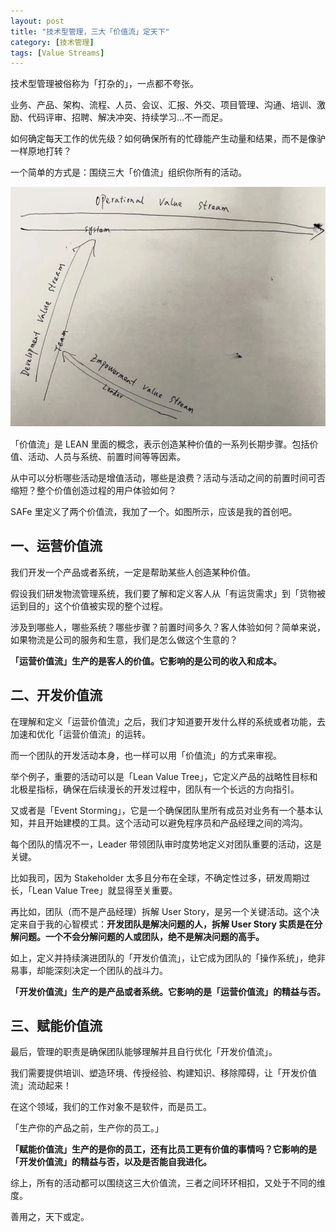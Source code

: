 ```yaml
---
layout: post
title: "技术型管理，三大「价值流」定天下"
category: [技术管理]
tags: [Value Streams]
---
```


技术型管理被俗称为「打杂的」，一点都不夸张。

业务、产品、架构、流程、人员、会议、汇报、外交、项目管理、沟通、培训、激励、代码评审、招聘、解决冲突、持续学习…不一而足。

如何确定每天工作的优先级？如何确保所有的忙碌能产生动量和结果，而不是像驴一样原地打转？

一个简单的方式是：围绕三大「价值流」组织你所有的活动。


![三大「价值流」](/uploads/202109/vs.png)　

「价值流」是 LEAN 里面的概念，表示创造某种价值的一系列长期步骤。包括价值、活动、人员与系统、前置时间等等因素。

从中可以分析哪些活动是增值活动，哪些是浪费？活动与活动之间的前置时间可否缩短？整个价值创造过程的用户体验如何？

SAFe 里定义了两个价值流，我加了一个。如图所示，应该是我的首创吧。

## 一、运营价值流

我们开发一个产品或者系统，一定是帮助某些人创造某种价值。

假设我们研发物流管理系统，我们要了解和定义客人从「有运货需求」到「货物被运到目的」这个价值被实现的整个过程。

涉及到哪些人，哪些系统？哪些步骤？前置时间多久？客人体验如何？简单来说，如果物流是公司的服务和生意，我们是怎么做这个生意的？

**「运营价值流」生产的是客人的价值。它影响的是公司的收入和成本。**

## 二、开发价值流

在理解和定义「运营价值流」之后，我们才知道要开发什么样的系统或者功能，去加速和优化「运营价值流」的运转。

而一个团队的开发活动本身，也一样可以用「价值流」的方式来审视。

举个例子，重要的活动可以是「Lean Value Tree」，它定义产品的战略性目标和北极星指标，确保在后续漫长的开发过程中，团队有一个长远的方向指引。

又或者是「Event Storming」，它是一个确保团队里所有成员对业务有一个基本认知，并且开始建模的工具。这个活动可以避免程序员和产品经理之间的鸿沟。

每个团队的情况不一，Leader 带领团队审时度势地定义对团队重要的活动，这是关键。

比如我司，因为 Stakeholder 太多且分布在全球，不确定性过多，研发周期过长，「Lean Value Tree」就显得至关重要。

再比如，团队（而不是产品经理）拆解 User Story，是另一个关键活动。这个决定来自于我的心智模式：**开发团队是解决问题的人，拆解 User Story 实质是在分解问题。一个不会分解问题的人或团队，绝不是解决问题的高手。**

如上，定义并持续演进团队的「开发价值流」，让它成为团队的「操作系统」，绝非易事，却能深刻决定一个团队的战斗力。

**「开发价值流」生产的是产品或者系统。它影响的是「运营价值流」的精益与否。**

## 三、赋能价值流

最后，管理的职责是确保团队能够理解并且自行优化「开发价值流」。

我们需要提供培训、塑造环境、传授经验、构建知识、移除障碍，让「开发价值流」流动起来！

在这个领域，我们的工作对象不是软件，而是员工。

「生产你的产品之前，生产你的员工。」

**「赋能价值流」生产的是你的员工，还有比员工更有价值的事情吗？它影响的是「开发价值流」的精益与否，以及是否能自我进化。**

综上，所有的活动都可以围绕这三大价值流，三者之间环环相扣，又处于不同的维度。

善用之，天下或定。